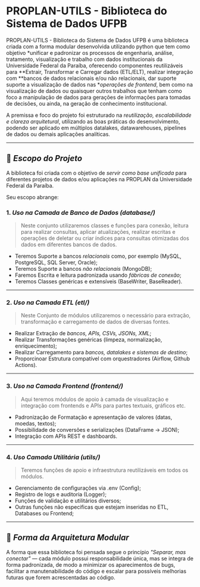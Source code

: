 # PROPLAN-UTILS - Biblioteca do Sistema de Dados UFPB
<!-- Versão 1.0 - Mês: Outubro Ano: 2025 -->

PROPLAN-UTILS - Biblioteca do Sistema de Dados UFPB é uma biblioteca criada com a forma modular desenvolvida utilizando python que tem como objetivo *unificar e padronizar os processos de engenharia, análise, tratamento, visualização e trabalho com dados institucionais da Universidade Federal da Paraíba, oferecendo componentes reutilizáveis para **Extrair, Transformar e Carregar dados (ETL/ELT), realizar integração com **bancos de dados relacionais e/ou não relacionais, dar suporte suporte a visualização de dados nas **operações de frontend*, bem como na visualização de dados ou quaisquer outros trabalhos que tenham como foco a manipulação de dados para gerações de informações para tomadas de decisões, ou ainda, na geração de conhecimento institucional. 

A premissa e foco do projeto foi estruturado na *reutilização, escalabilidade e clareza arquitetural*, utilizando as boas práticas do desenvolvimento, podendo ser aplicado em múltiplos datalakes, datawarehouses, pipelines de dados ou demais aplicações analíticas.

---

## 🎯 *Escopo do Projeto*

A biblioteca foi criada com o objetivo de *servir como base unificada* para diferentes projetos de dados e/ou aplicações na PROPLAN da Universidade Federal da Paraíba.

Seu escopo abrange:

### 1. *Uso na Camada de Banco de Dados (database/)*

> Neste conjunto utilizaremos classes e funções para conexão, leitura para realizar consultas, aplicar atualizações, realizar escritas e operações de deletar ou criar índices para consultas otimizadas dos dados em diferentes bancos de dados.

- Teremos Suporte a bancos *relacionais* como, por exemplo (MySQL, PostgreSQL, SQL Server, Oracle);
- Teremos Suporte a bancos *não relacionais* (MongoDB);
- Faremos Escrita e leitura padronizada usando *fábricas de conexão*;
- Teremos Classes genéricas e extensíveis (BaseWriter, BaseReader).

---

### 2. *Uso na Camada ETL (etl/)*
> Neste Conjunto de módulos utilizaremos o necessário para extração, transformação e carregamento de dados de diversas fontes.

- Realizar Extração de *bancos, APIs, CSVs, JSONs, XML*;
- Realizar Transformações genéricas (limpeza, normalização, enriquecimento);
- Realizar Carregamento para *bancos, datalakes e sistemas de destino*;
- Proporcinoar Estrutura compatível com orquestradores (Airflow, Github Actions).

---

### 3. *Uso na Camada Frontend (frontend/)*
> Aqui teremos módulos de apoio à camada de visualização e integração com frontends e APIs para partes textuais, gráficos etc.

- Padronização de Formatação e apresentação de valores (datas, moedas, textos);
- Possibilidade de conversões e serializações (DataFrame → JSON);
- Integração com APIs REST e dashboards.

---

### 4. *Uso Camada Utilitária (utils/)*
> Teremos funções de apoio e infraestrutura reutilizáveis em todos os módulos.

- Gerenciamento de configurações via .env (Config);
- Registro de logs e auditoria (Logger);
- Funções de validação e utilitários diversos;
- Outras funções não especificas que estejam inseridas no ETL, Databases ou Frontend;

---

## 🧩 *Forma da Arquitetura Modular*

A forma que essa biblioteca foi pensada segue o princípio *"Separar, mas conectar"* — cada módulo possui responsabilidade única, mas se integra de forma padronizada, de modo a minimizar os aparecimentos de bugs, facilitar a manutenabilidade do código e escalar para possíveis melhorias futuras que forem acrescentadas ao código.

